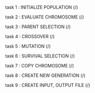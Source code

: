 task 1 : INITIALIZE POPULATION (/)

task 2 : EVALUATE CHROMOSOME (/)

task 3 : PARENT SELECTION (/)

task 4 : CROSSOVER (/)

task 5 : MUTATION (/)

task 6 : SURVIVAL SELECTION (/)

task 7 : COPY CHROMOSOME (/)

task 8 : CREATE NEW GENERATION (/)

task 9 : CREATE INPUT, OUTPUT FILE (/)
